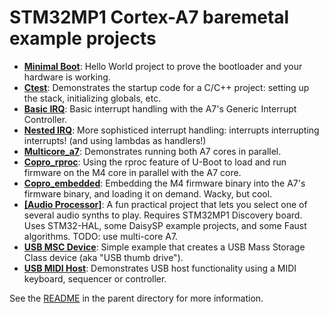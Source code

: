 # STM32MP1 Cortex-A7 baremetal example projects

  * **[Minimal Boot](https:github.com/4ms/stm32mp1-baremetal/tree/master/examples/minimal_boot)**: Hello World project to prove the bootloader and your hardware is working.
  * **[Ctest](https:github.com/4ms/stm32mp1-baremetal/tree/master/examples/ctest)**: Demonstrates the startup code for a C/C++ project: setting up the stack, initializing globals, etc.
  * **[Basic IRQ](https:github.com/4ms/stm32mp1-baremetal/tree/master/examples/basic_irq)**: Basic interrupt handling with the A7's Generic Interrupt Controller.
  * **[Nested IRQ](https:github.com/4ms/stm32mp1-baremetal/tree/master/examples/nested_irq)**: More sophisticed interrupt handling: interrupts interrupting interrupts! (and using lambdas as handlers!)
  * **[Multicore_a7](https:github.com/4ms/stm32mp1-baremetal/tree/master/examples/multicore_a7)**: Demonstrates running both A7 cores in parallel.
  * **[Copro_rproc](https:github.com/4ms/stm32mp1-baremetal/tree/master/examples/copro_rproc)**: Using the rproc feature of U-Boot to load and run firmware on the M4 core in parallel with the A7 core.
  * **[Copro_embedded](https:github.com/4ms/stm32mp1-baremetal/tree/master/examples/copro_embedded)**: Embedding the M4 firmware binary into the A7's firmware binary, and loading it on demand. Wacky, but cool.
  * **[[Audio Processor]](https:github.com/4ms/stm32mp1-baremetal/tree/master/examples/audio_processor)**: A fun practical project that lets you select one of
	several audio synths to play. Requires STM32MP1 Discovery board. Uses
	STM32-HAL, some DaisySP example projects, and some Faust algorithms. TODO: use multi-core A7.
  * **[USB MSC Device](https://github.com/4ms/stm32mp1-baremetal/tree/master/examples/usb_msc_device)**: Simple example that creates a USB Mass Storage Class device (aka "USB thumb drive").
  * **[USB MIDI Host](usb_midi_audio_host/)**:
	Demonstrates USB host functionality using a MIDI keyboard, sequencer or
	controller.

See the [README](../README.md) in the parent directory for more information.
